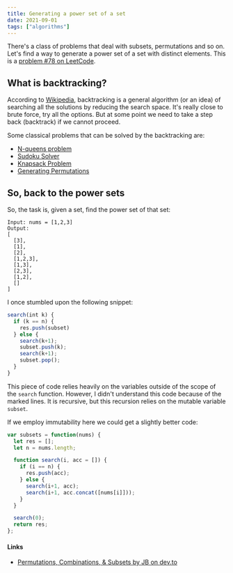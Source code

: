 ```yaml
---
title: Generating a power set of a set
date: 2021-09-01
tags: ["algorithms"]
---
```

There's a class of problems that deal with subsets, permutations and so on. Let's find a way to generate a power set of a set with distinct elements. This is a [problem #78 on LeetCode](https://leetcode.com/problems/subsets/).

## What is backtracking?
According to [Wikipedia](https://en.wikipedia.org/wiki/Backtracking), backtracking is a general algorithm (or an idea) of searching all the solutions by reducing the search space. It's really close to brute force, try all the options. But at some point we need to take a step back (backtrack) if we cannot proceed.

Some classical problems that can be solved by the backtracking are:

- [N-queens problem](https://www.youtube.com/watch?v=wGbuCyNpxIg "YouTube video by Back To Back SWE on the N-queens problem")
- [Sudoku Solver](https://www.youtube.com/watch?v=G_UYXzGuqvM "Video by Computerphile on the Sudoku Solver")
- [Knapsack Problem](https://www.youtube.com/watch?v=oTTzNMHM05I "Video by Abdul Bari on the Knapsack Problem")
- [Generating Permutations](https://www.youtube.com/watch?v=GCm7m5671Ps "Video by Back To Back SWE on the Permutations")

## So, back to the power sets

So, the task is, given a set, find the power set of that set:

```
Input: nums = [1,2,3]
Output:
[
  [3],
  [1],
  [2],
  [1,2,3],
  [1,3],
  [2,3],
  [1,2],
  []
]
```

I once stumbled upon the following snippet:

```js
search(int k) {
  if (k == n) {
    res.push(subset)
  } else {
    search(k+1);
    subset.push(k);
    search(k+1);
    subset.pop();
  }
}
```

This piece of code relies heavily on the variables outside of the scope of the `search` function. However, I didn't understand this code because of the marked lines. It is recursive, but this recursion relies on the mutable variable `subset`.

If we employ immutability here we could get a slightly better code:

```js
var subsets = function(nums) {
  let res = [];
  let n = nums.length;

  function search(i, acc = []) {
    if (i == n) {
      res.push(acc);
    } else {
      search(i+1, acc);
      search(i+1, acc.concat([nums[i]]));
    }
  }

  search(0);
  return res;
};
```

#### Links

- [Permutations, Combinations, & Subsets by JB on dev.to](https://dev.to/jjb/part-14-permutations-combinations-subsets-3i7p)
